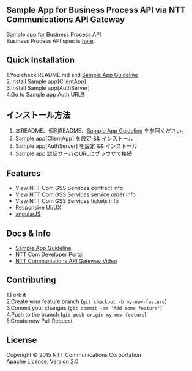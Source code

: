 ## Sample App for Business Process API via NTT Communications API Gateway 
Sample app for Business Process API  
  Business Process API spec is [here](https://developer.ntt.com/ja/apidocs/CPTF/business-process/business-process).

## Quick Installation
1.You check README.md and [Sample App Guideline](https://github.com/nttcom/apigw-sample-app/demo_app_manual_ja.pdf)  
2.Install Sample app[ClientApp]  
3.Install Sample app[AuthServer]  
4.Go to Sample app Auth URL!!  

## インストール方法
1. 本README、個別README、[Sample App Guideline](https://github.com/nttcom/apigw-sample-app/demo_app_manual_ja.pdf) を参照ください。
2. Sample app[ClientApp] を設定 && インストール
3. Sample app[AuthServer] を設定 && インストール
4. Sample app 認証サーバのURLにブラウザで接続

## Features
  * View NTT Com GSS Services contract info
  * View NTT Com GSS Services service order info
  * View NTT Com GSS Services tickets info
  * Responsive UI/UX
  * [angularJS](https://angularjs.org/)

## Docs & Info
  * [Sample App Guideline](https://github.com/nttcom/apigw-sample-app/demo_app_manual_ja.pdf)
  * [NTT Com Developer Portal](https://developer.ntt.com/)
  * [NTT Communiations API Gateway Video](https://www.youtube.com/watch?v=jaRyr8TqFH4)

## Contributing
1.Fork it  
2.Create your feature branch (`git checkout -b my-new-feature`)  
3.Commit your changes (`git commit -am 'Add some feature'`)  
4.Push to the branch (`git push origin my-new-feature`)  
5.Create new Pull Request

## License
  Copyright &copy; 2015 NTT Communications Corportation  
  [Apache License, Version 2.0][Apache]

[Apache]: http://www.apache.org/licenses/LICENSE-2.0  